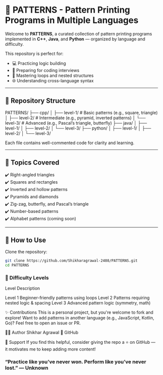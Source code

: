 # 🎨 PATTERNS - Pattern Printing Programs in Multiple Languages

Welcome to **PATTERNS**, a curated collection of pattern printing programs implemented in **C++**, **Java**, and **Python** — organized by language and difficulty.

This repository is perfect for:
- 💻 Practicing logic building
- 🎯 Preparing for coding interviews
- 🔁 Mastering loops and nested structures
- 🌐 Understanding cross-language syntax

---

## 📁 Repository Structure

PATTERNS/
├── cpp/
│ ├── level-1/ # Basic patterns (e.g., square, triangle)
│ ├── level-2/ # Intermediate (e.g., pyramid, inverted patterns)
│ └── level-3/ # Advanced (e.g., Pascal’s triangle, butterfly)
├── java/
│ ├── level-1/
│ ├── level-2/
│ └── level-3/
├── python/
│ ├── level-1/
│ ├── level-2/
│ └── level-3/


Each file contains well-commented code for clarity and learning.

---

## 🧠 Topics Covered

✔️ Right-angled triangles  
✔️ Squares and rectangles  
✔️ Inverted and hollow patterns  
✔️ Pyramids and diamonds  
✔️ Zig-zag, butterfly, and Pascal’s triangle  
✔️ Number-based patterns  
✔️ Alphabet patterns (coming soon)

---

## 🚀 How to Use

Clone the repository:

```bash
git clone https://github.com/Shikharagrawal-2408/PATTERNS.git
cd PATTERNS
```

### 📌 Difficulty Levels
Level	Description

Level 1	Beginner-friendly patterns using loops
Level 2	Patterns requiring nested logic & spacing
Level 3	Advanced pattern logic (symmetry, math)

✨ Contributions
This is a personal project, but you're welcome to fork and explore!
Want to add patterns in another language (e.g., JavaScript, Kotlin, Go)? Feel free to open an issue or PR.

🙋‍♂️ Author
Shikhar Agrawal
💼 GitHub

🌟 Support
If you find this helpful, consider giving the repo a ⭐ on GitHub — it motivates me to keep adding more content!

### “Practice like you’ve never won. Perform like you’ve never lost.” — Unknown
